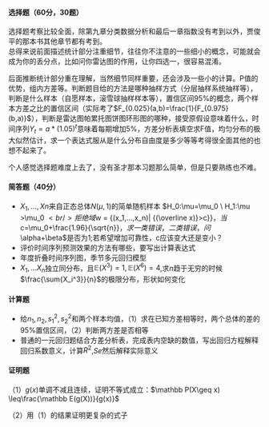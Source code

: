 #### 选择题（60分，30题）


 选择题考察比较全面，除第九章分类数据分析和最后一章指数没有考到以外，贾俊平的那本书其他章节都有考到。<br />总得来说前面描述统计部分注重细节，往往你不注意的一些细小的概念，可能就会成为你的丢分点，比如问你雷达图的作用，让你四选一，很容易混淆。
 

 后面推断统计部分重在理解，当然细节同样重要，还会涉及一些小的计算。P值的优势，组内方差等。判断题目给的方法是哪种抽样方式（分层抽样系统抽样等），判断是什么样本（自愿样本，滚雪球抽样样本等），置信区间$95\%$的概念，两个样本方差之比的置信区间（实际考了$F_{0.025}(a,b)=\frac{1}{F_{0.975}(b,a)}$），判断是雷达图帕累托图饼图环形图的哪种，接受原假设意味着什么，时间序列$Y_t=a*(1.05)^t$意味着每期增加5%，方差分析表填空求F值，均匀分布的极大似然估计，求一个表达式服从是什么分布自由度是多少等等考得很全面其他的也想不起来了。
 

 个人感觉选择题难度上去了，没有圣才那本习题那么简单，但是只要熟练也不难。
 

 #### 简答题（40分）


 -  $X_1,...,Xn$来自正态总体$N(\mu,1)$的简单随机样本 $H_0:\mu=\mu_0 \\
H_1:\mu >\mu_0
$<br />拒绝域$w = {(x_1,...,x_n)| {(\overline x)}>c}\}$，当$c=\mu_0+\frac{1.96}{\sqrt{n}}$，求一类错误，二类错误，问$\alpha+\beta$是否为1;若希望增加可靠性，c应该变大还是变小？ 
-  评价时间序列预测效果的方法有哪些，要写出计算表达式 
-  年度折叠时间序列图，季节多元回归模型 
-  $X_1,...X_n$独立同分布，且$\mathbb E(X^3)=1,\mathbb E(X^6)=4$,求$n$趋于无穷的时候$\frac{\sum{X_i^3}}{n}$的极限分布，形状如何变化 


 #### 计算题


 - 给$n_1,n_2,s_1^2,s_2^2$和两个样本均值，（1）求在已知方差相等时，两个总体的差的95%置信区间，（2）判断两方差是否相等
- 普通的一元回归题结合方差分析表，完成表内空缺的数值，写出回归方程解释回归系数意义，计算$R^2$,$Se$然后解释实际意义


 #### 证明题


 （1）$g(x)$单调不减且连续，证明不等式成立：$\mathbb P(X\geq x) \leq\frac{\mathbb E(g(X))}{g(x)}$
 

 （2）用（1）的结果证明更复杂的式子
 